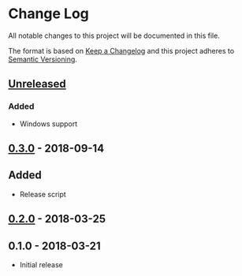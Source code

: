 # Change Log


All notable changes to this project will be documented in this file.

The format is based on [Keep a Changelog](http://keepachangelog.com/en/1.0.0/)
and this project adheres to [Semantic Versioning](http://semver.org/spec/v2.0.0.html).


## [Unreleased]

### Added

- Windows support


## [0.3.0] - 2018-09-14

## Added

- Release script


## [0.2.0] - 2018-03-25


## 0.1.0 - 2018-03-21

- Initial release


[Unreleased]: https://github.com/sagikazarmark/fsig/compare/v0.3.0...HEAD
[0.3.0]: https://github.com/sagikazarmark/fsig/compare/v0.2.0...v0.3.0
[0.2.0]: https://github.com/sagikazarmark/fsig/compare/0.1.0...v0.2.0

